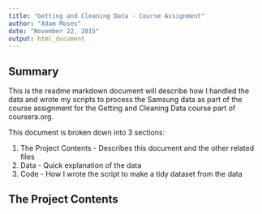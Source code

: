 ```yaml
---
title: "Getting and Cleaning Data - Course Assignment"
author: "Adam Moses"
date: "November 22, 2015"
output: html_document
---
```


Summary
-------

This is the readme markdown document will describe how I handled the data and wrote my scripts to process the Samsung data as part of the course assignment for the Getting and Cleaning Data course part of coursera.org.

This document is broken down into 3 sections:

1. The Project Contents - Describes this document and the other related files
2. Data - Quick explanation of the data
3. Code - How I wrote the script to make a tidy dataset from the data

The Project Contents
--------------------

